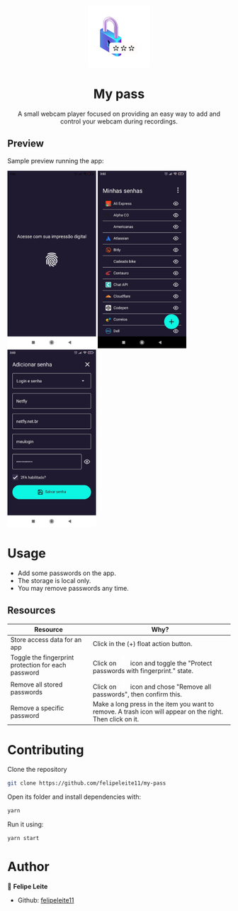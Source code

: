 <p align="center">
  <img src="./assets/adaptive-icon-2.png" width="140px" />
</p>

<h1 align="center">My pass</h1>
<p align="center">A small webcam player focused on providing an easy way to add and control your webcam during recordings.</p>


## Preview

Sample preview running the app:

<img src="./assets/demos/3.jpg" width="200px" />
<img src="./assets/demos/2.jpg" width="200px" />
<img src="./assets/demos/1.jpg" width="200px" />

<br/>

# Usage

<ul>
  <li>Add some passwords on the app.</li>
  <li>The storage is local only.</li>
  <li>You may remove passwords any time.</li>
</ul>

## Resources

<table>
  <thead>
    <tr>
      <th>Resource</th>
      <th>Why?</th>
    </tr>
  </thead>
  <tbody>
    <tr>
      <td>Store access data for an app</td>
      <td>Click in the (+) float action button.</td>
    </tr>
    <tr>
      <td>Toggle the fingerprint protection for each password</td>
      <td>Click on <svg width="24" height="24" xmlns="http://www.w3.org/2000/svg" fill="#FFF"><path d="M12 16c1.656 0 3 1.344 3 3s-1.344 3-3 3-3-1.344-3-3 1.344-3 3-3zm0 1c1.104 0 2 .896 2 2s-.896 2-2 2-2-.896-2-2 .896-2 2-2zm0-8c1.656 0 3 1.344 3 3s-1.344 3-3 3-3-1.344-3-3 1.344-3 3-3zm0 1c1.104 0 2 .896 2 2s-.896 2-2 2-2-.896-2-2 .896-2 2-2zm0-8c1.656 0 3 1.344 3 3s-1.344 3-3 3-3-1.344-3-3 1.344-3 3-3zm0 1c1.104 0 2 .896 2 2s-.896 2-2 2-2-.896-2-2 .896-2 2-2z"/></svg> icon and toggle the "Protect passwords with fingerprint." state.</td>
    </tr>
    <tr>
      <td>Remove all stored passwords</td>
      <td>Click on <svg width="24" height="24" xmlns="http://www.w3.org/2000/svg" fill="#FFF"><path d="M12 16c1.656 0 3 1.344 3 3s-1.344 3-3 3-3-1.344-3-3 1.344-3 3-3zm0 1c1.104 0 2 .896 2 2s-.896 2-2 2-2-.896-2-2 .896-2 2-2zm0-8c1.656 0 3 1.344 3 3s-1.344 3-3 3-3-1.344-3-3 1.344-3 3-3zm0 1c1.104 0 2 .896 2 2s-.896 2-2 2-2-.896-2-2 .896-2 2-2zm0-8c1.656 0 3 1.344 3 3s-1.344 3-3 3-3-1.344-3-3 1.344-3 3-3zm0 1c1.104 0 2 .896 2 2s-.896 2-2 2-2-.896-2-2 .896-2 2-2z"/></svg> icon and chose "Remove all passwords", then confirm this.</td>
    </tr>
    <tr>
      <td>Remove a specific password</td>
      <td>Make a long press in the item you want to remove. A trash icon will appear on the right. Then click on it.</td>
    </tr>
  </tbody>
</table>

# Contributing

Clone the repository

```sh
git clone https://github.com/felipeleite11/my-pass
```

Open its folder and install dependencies with:

```sh
yarn
```

Run it using:

```sh
yarn start
```

# Author

👤 **Felipe Leite**

- Github: [felipeleite11](https://github.com/felipeleite11)

